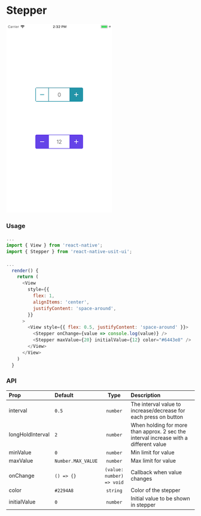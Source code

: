 # Stepper

![Screenshot of stepper](./screenshots/stepper.png)

### Usage

```js
...
import { View } from 'react-native';
import { Stepper } from 'react-native-usit-ui';

...
  render() {
    return (
      <View
        style={{
          flex: 1,
          alignItems: 'center',
          justifyContent: 'space-around',
        }}
      >
        <View style={{ flex: 0.5, justifyContent: 'space-around' }}>
          <Stepper onChange={value => console.log(value)} />
          <Stepper maxValue={20} initialValue={12} color="#6443e8" />
        </View>
      </View>
    )
  }
```

### API

| Prop             | Default            |           Type            | Description                                                                           |
| :--------------- | :----------------- | :-----------------------: | :------------------------------------------------------------------------------------ |
| interval         | `0.5`              |         `number`          | The interval value to increase/decrease for each press on button                      |
| longHoldInterval | `2`                |         `number`          | When holding for more than approx. 2 sec the interval increase with a different value |
| minValue         | `0`                |         `number`          | Min limit for value                                                                   |
| maxValue         | `Number.MAX_VALUE` |         `number`          | Max limit for value                                                                   |
| onChange         | `() => {}`         | `(value: number) => void` | Callback when value changes                                                           |
| color            | `#2294A8`          |         `string`          | Color of the stepper                                                                  |
| initialValue     | `0`                |         `number`          | Initial value to be shown in stepper                                                  |
